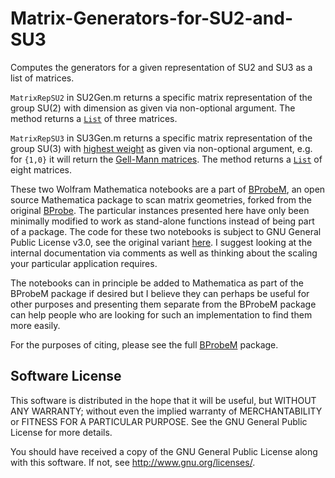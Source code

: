 # Matrix-Generators-for-SU2-and-SU3

Computes the generators for a given representation of SU2 and SU3 as a list of matrices.

`MatrixRepSU2` in SU2Gen.m returns a specific matrix representation of the group SU(2) with dimension as given via non-optional argument. The method returns a [`List`] of three matrices.

`MatrixRepSU3` in SU3Gen.m returns a specific matrix representation of the group SU(3) with [highest weight] as given via non-optional argument, e.g. for `{1,0}` it will return the [Gell-Mann matrices]. The method returns a [`List`] of eight matrices.

These two Wolfram Mathematica notebooks are a part of [BProbeM], an open source Mathematica package to scan matrix geometries, forked from the original [BProbe]. The particular instances presented here have only been minimally modified to work as stand-alone functions instead of being part of a package. The code for these two notebooks is subject to GNU General Public License v3.0, see the original variant [here]. I suggest looking at the internal documentation via comments as well as thinking about the scaling your particular application requires.

The notebooks can in principle be added to Mathematica as part of the BProbeM package if desired but I believe they can perhaps be useful for other purposes and presenting them separate from the BProbeM package can help people who are looking for such an implementation to find them more easily.

For the purposes of citing, please see the full [BProbeM] package.

## Software License

This software is distributed in the hope that it will be useful,
but WITHOUT ANY WARRANTY; without even the implied warranty of
MERCHANTABILITY or FITNESS FOR A PARTICULAR PURPOSE. See the
GNU General Public License for more details.

You should have received a copy of the GNU General Public License
along with this software. If not, see <http://www.gnu.org/licenses/>.

[`List`]: https://reference.wolfram.com/language/ref/List.html
[highest weight]: https://en.wikipedia.org/wiki/Weight_%28representation_theory%29
[Gell-Mann matrices]: https://en.wikipedia.org/wiki/Gell-Mann_matrices
[BProbe]: https://github.com/lschneiderbauer/BProbe
[BProbeM]: https://github.com/TSGut/BProbeM/
[here]: https://github.com/lschneiderbauer/BProbe
